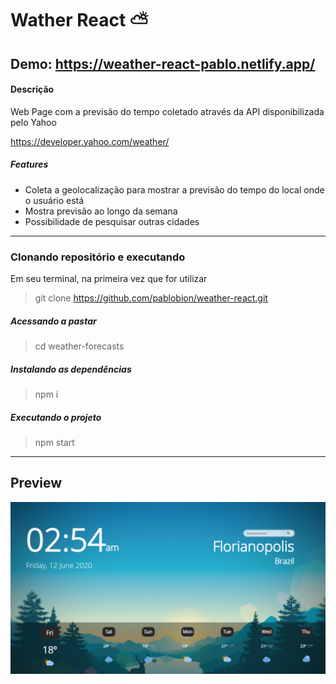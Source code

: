 # Wather React ⛅
## Demo: https://weather-react-pablo.netlify.app/

#### Descrição

Web Page com a previsão do tempo coletado através da API disponibilizada pelo Yahoo

https://developer.yahoo.com/weather/

##### Features
- Coleta a geolocalização para mostrar a previsão do tempo do local onde o usuário está
- Mostra previsão ao longo da semana
- Possibilidade de pesquisar outras cidades

 - - -
### Clonando repositório e executando
Em seu terminal, na primeira vez que for utilizar 
>git clone https://github.com/pablobion/weather-react.git

##### Acessando a pastar
>cd weather-forecasts

##### Instalando as dependências
>npm i

##### Executando o projeto
>npm start 

- - -
## Preview

![alt text](https://github.com/pablobion/weather-react/blob/master/image-preview.png?raw=true)
